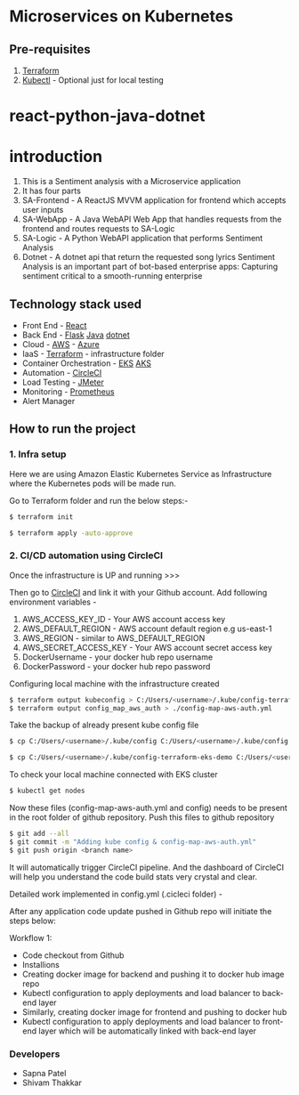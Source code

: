 # Microservices on Kubernetes

## Pre-requisites

1. [Terraform](https://www.terraform.io/downloads.html)
2. [Kubectl](https://kubernetes.io/docs/tasks/tools/) - Optional just for local testing

# react-python-java-dotnet

# introduction

1. This is a Sentiment analysis with a Microservice application
2. It has four parts
3. SA-Frontend - A ReactJS MVVM application for frontend which accepts user inputs
4. SA-WebApp - A Java WebAPI Web App that handles requests from the frontend and routes requests to SA-Logic
5. SA-Logic - A Python WebAPI application that performs Sentiment Analysis
6. Dotnet - A dotnet api that return the requested song lyrics
Sentiment Analysis is an important part of bot-based enterprise apps: Capturing sentiment critical to a smooth-running enterprise

## Technology stack used

* Front End - [React](https://reactjs.org/)
* Back End  - [Flask](https://palletsprojects.com/p/flask/) [Java](https://www.oracle.com/java/technologies/)
              [dotnet](https://dotnet.microsoft.com/en-us/)
* Cloud     - [AWS](https://aws.amazon.com/)
            - [Azure](https://azure.microsoft.com/en-us/features/azure-portal/)
* IaaS      - [Terraform](https://www.terraform.io/) - infrastructure folder
* Container Orchestration - [EKS](https://aws.amazon.com/eks/)
                            [AKS](https://cloud.google.com/kubernetes-engine)
* Automation - [CircleCI](https://circleci.com/)
* Load Testing - [JMeter](https://jmeter.apache.org/)
* Monitoring - [Prometheus](https://prometheus.io/)
* Alert Manager

## How to run the project

### 1. Infra setup

Here we are using Amazon Elastic Kubernetes Service as Infrastructure where the Kubernetes pods will be made run.

Go to Terraform folder and run the below steps:-

```bash
$ terraform init
```

```bash
$ terraform apply -auto-approve 
```

### 2. CI/CD automation using CircleCI

Once the infrastructure is UP and running >>>

Then go to [CircleCI](https://circleci.com/) and link it with your Github account. Add following environment variables - 

1. AWS_ACCESS_KEY_ID - Your AWS account access key
2. AWS_DEFAULT_REGION - AWS account default region e.g us-east-1
3. AWS_REGION - similar to AWS_DEFAULT_REGION
4. AWS_SECRET_ACCESS_KEY - Your AWS account secret access key
5. DockerUsername - your docker hub repo username
6. DockerPassword - your docker hub repo password

Configuring local machine with the infrastructure created
```bash
$ terraform output kubeconfig > C:/Users/<username>/.kube/config-terraform-eks-demo
$ terraform output config_map_aws_auth > ./config-map-aws-auth.yml
```

Take the backup of already present kube config file
```bash
$ cp C:/Users/<username>/.kube/config C:/Users/<username>/.kube/config.bak
```

```bash
$ cp C:/Users/<username>/.kube/config-terraform-eks-demo C:/Users/<username>/.kube/config
```

To check your local machine connected with EKS cluster 
```bash
$ kubectl get nodes
```

Now these files (config-map-aws-auth.yml and config) needs to be present in the root folder of github repository. Push this files to github repository
```bash
$ git add --all
$ git commit -m "Adding kube config & config-map-aws-auth.yml"
$ git push origin <branch name>
```
It will automatically trigger CircleCI pipeline. And the dashboard of CircleCI will help you understand the code build stats very crystal and clear.

Detailed work implemented in config.yml (.cicleci folder) -

After any application code update pushed in Github repo will initiate the steps below: 

Workflow 1:

* Code checkout from Github
* Installions
* Creating docker image for backend and pushing it to docker hub image repo
* Kubectl configuration to apply deployments and load balancer to back-end layer
* Similarly, creating docker image for frontend and pushing to docker hub
* Kubectl configuration to apply deployments and load balancer to front-end layer which will be automatically linked with back-end layer

### Developers

* Sapna Patel
* Shivam Thakkar

